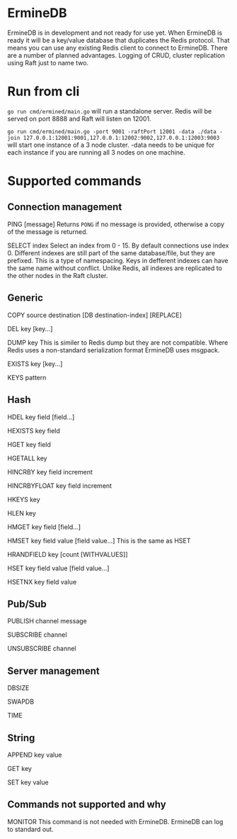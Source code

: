 # ErmineDB

ErmineDB is in development and not ready for use yet.
When ErmineDB is ready it will be a key/value database that
duplicates the Redis protocol.  That means you can use any
existing Redis client to connect to ErmineDB.
There are a number of planned advantages.  Logging of CRUD,
cluster replication using Raft just to name two.


# Run from cli
`go run cmd/ermined/main.go` will run a standalone server.  Redis will be served on port 8888 and Raft will listen on 12001.

`go run cmd/ermined/main.go -port 9001 -raftPort 12001 -data ./data -join 127.0.0.1:12001:9001,127.0.0.1:12002:9002,127.0.0.1:12003:9003` will start one instance of a 3 node cluster.  -data needs to be unique for each instance if you are running all 3 nodes on one machine.

# Supported commands
## Connection management
PING [message]
Returns `PONG` if no message is provided, otherwise a copy of the message is returned.

SELECT index
Select an index from 0 - 15. By default connections use index 0. Different indexes are still part of the same database/file, but they are prefixed. This is a type of namespacing. Keys in defferent indexes can have the same name without conflict.
Unlike Redis, all indexes are replicated to the other nodes in the Raft cluster.

## Generic
COPY source destination [DB destination-index] [REPLACE]

DEL key [key...]

DUMP key
This is similer to Redis dump but they are not compatible. Where Redis uses a non-standard serialization format ErmineDB uses msgpack.

EXISTS key [key...]

KEYS pattern

## Hash
HDEL key field [field...]

HEXISTS key field

HGET key field

HGETALL key

HINCRBY key field increment

HINCRBYFLOAT key field increment

HKEYS key

HLEN key

HMGET key field [field...]

HMSET key field value [field value...]
This is the same as HSET

HRANDFIELD key [count [WITHVALUES]]

HSET key field value [field value...]

HSETNX key field value

## Pub/Sub
PUBLISH channel message

SUBSCRIBE channel

UNSUBSCRIBE channel

## Server management
DBSIZE

SWAPDB

TIME

## String
APPEND key value

GET key

SET key value

## Commands not supported and why
MONITOR
This command is not needed with ErmineDB. ErmineDB can log to standard out.
